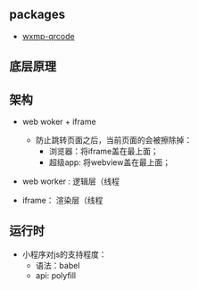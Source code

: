 ## packages

* [wxmp-qrcode](https://github.com/Z-HNAN/wxmp-qrcode)

## 底层原理

## 架构

* web woker + iframe
  - 防止跳转页面之后，当前页面的会被擦除掉：
    - 浏览器：将iframe盖在最上面；
    - 超级app: 将webview盖在最上面；

* web worker : 逻辑层（线程

* iframe： 渲染层（线程

## 运行时

* 小程序对js的支持程度：
  - 语法：babel
  - api: polyfill